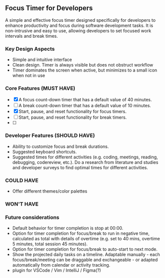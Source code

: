 ## Focus Timer for Developers


A simple and effective focus timer designed specifically for developers to enhance productivity and focus during software development tasks. It is non-intrusive and easy to use, allowing developers to set focused work intervals and break times.  

### Key Design Aspects
- Simple and intuitive interface
- Clean design. Timer is always visible but does not obstruct workflow
- Timer dominates the screen when active, but minimizes to a small icon when not in use

### Core Features (MUST HAVE)
- [x] A focus count-down timer that has a default value of 40 minutes. 
- [ ] A break count-down timer that has a default value of 10 minutes.
- [x] Start, pause, and reset functionality for focus timers.
- [ ] Start, pause, and reset functionality for break timers.
- [ ] 

### Developer Features (SHOULD HAVE)
- Ability to customize focus and break durations.
- Suggested keyboard shortcuts.
- Suggested times for different activities (e.g. coding, meetings, reading, debugging, codereview, etc.). Do a research from literature and studies and developer surveys to find optimal times for different activities.

### COULD HAVE
- Offer different themes/color palettes

### WON'T HAVE

### Future considerations
- Default behavior for timer completion is stop at 00:00.
- Option for timer completion for focus/break to run in negative time, calculated as total with details of overtime (e.g. set to 40 mins, overtime 5 minutes, total session 45 minutes).
- Option for timer completion for focus/break to auto-start to next mode.
- Show the projected daily tasks on a timeline. Adaptable manually - each focus/break/meeting can be draggable and exchangeable - or adapted automatically from calendar or activity tracking.
- plugin for VSCode / Vim / IntelliJ / Figma(?)
